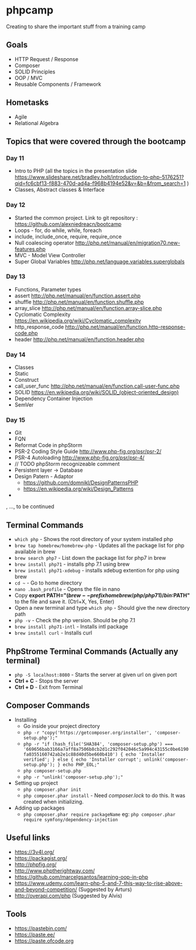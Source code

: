 # phpcamp
Creating to share the important stuff from a training camp

## Goals
 * HTTP Request / Response
 * Composer
 * SOLID Principles
 * OOP / MVC
 * Reusable Components / Framework
 
## Hometasks
 * Agile
 * Relational Algebra

## Topics that were covered through the bootcamp
 ### Day 11
  * Intro to PHP (all the topics in the presentation slide https://www.slideshare.net/bradley.holt/introduction-to-php-5176251?qid=fc6cbf13-f883-470d-ad4a-f968b4194e52&v=&b=&from_search=1 )
  * Classes, Abstract classes & Interface
  
 ### Day 12
  * Started the common project. Link to git repository : https://github.com/alexniedreacn/bootcamp
  * Loops - for, do while, while, foreach
  * include, include_once, require, require_once
  * Null coalescing operator http://php.net/manual/en/migration70.new-features.php 
  * MVC - Model View Controller
  * Super Global Variables http://php.net/language.variables.superglobals
  
 ### Day 13
  * Functions, Parameter types
  * assert http://php.net/manual/en/function.assert.php
  * shuffle http://php.net/manual/en/function.shuffle.php
  * array_slice http://php.net/manual/en/function.array-slice.php
  * Cyclomatic Complexity https://en.wikipedia.org/wiki/Cyclomatic_complexity
  * http_response_code http://php.net/manual/en/function.http-response-code.php
  * header http://php.net/manual/en/function.header.php
  
 ### Day 14
  * Classes
  * Static
  * Construct
  * call_user_func http://php.net/manual/en/function.call-user-func.php
  * SOLID https://en.wikipedia.org/wiki/SOLID_(object-oriented_design)
  * Dependency Container Injection
  * SemVer
  
### Day 15
  * Git
  * FQN
  * Reformat Code in phpStorm
  * PSR-2 Coding Style Guide http://www.php-fig.org/psr/psr-2/
  * PSR-4 Autoloading http://www.php-fig.org/psr/psr-4/
  * // TODO phpStorm recognizeable comment
  * Persistent layer -> Database
  * Design Patern - Adaptor
     * https://github.com/domnikl/DesignPatternsPHP
     * https://en.wikipedia.org/wiki/Design_Patterns
  * 
   , ..., to be continued

## Terminal Commands
  * `which php` - Shows the root directory of your system installed php
  * `brew tap homebrew/homebrew-php` - Updates all the package list for php available in brew
  * `brew search php7` - List down the package list for php7 in brew
  * `brew install php71` - installs php 7.1 using brew
  * `brew install php71-xdebug` - installs xdebug extention for php using brew
  * `cd ~` - Go to home directory
  * `nano .bash_profile` - Opens the file in nano
  * Copy **export PATH="$(brew --prefix homebrew/php/php71)/bin:$PATH"** to the file and save it. (Ctrl+X, Yes, Enter)
  * Open a new terminal and type `which php` - Should give the new directory path
  * `php -v` - Check the php version. Should be php 7.1
  * `brew install php71-intl` - Installs intl package
  * `brew install curl` - Installs curl
  
## PhpStrome Terminal Commands (Actually any terminal)
  * `php -S localhost:8080` - Starts the server at given url on given port
  * **Ctrl + C** - Stops the server
  * **Ctrl + D** - Exit from Terminal
  
## Composer Commands
  * Installing
    * Go inside your project directory
    * `php -r "copy('https://getcomposer.org/installer', 'composer-setup.php');"`
    * `php -r "if (hash_file('SHA384', 'composer-setup.php') === '669656bab3166a7aff8a7506b8cb2d1c292f042046c5a994c43155c0be6190fa0355160742ab2e1c88d40d5be660b410') { echo 'Installer verified'; } else { echo 'Installer corrupt'; unlink('composer-setup.php'); } echo PHP_EOL;"`
    * `php composer-setup.php`
    * `php -r "unlink('composer-setup.php');"`
  * Setting up project
    * `php composer.phar init`
    * `php composer.phar install` - Need *composer.lock* to do this. It was created when initializing.
  * Adding up packages
    * `php composer.phar require packageName` eg: `php composer.phar require symfony/dependency-injection`
  
## Useful links
  * https://3v4l.org/
  * https://packagist.org/
  * http://phpfig.org/
  * http://www.phptherightway.com/
  * https://github.com/marcelgsantos/learning-oop-in-php
  * https://www.udemy.com/learn-php-5-and-7-this-way-to-rise-above-and-beyond-competition/ (Suggested by Arturs)
  * http://overapi.com/php (Suggested by Alvis)
  
## Tools
  * https://pastebin.com/
  * https://paste.ee/
  * https://paste.ofcode.org
